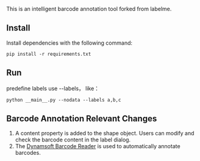 This is an intelligent barcode annotation tool forked from labelme.

## Install

Install dependencies with the following command:

```
pip install -r requirements.txt
```

## Run
predefine labels use --labels， like：
```
python __main__.py --nodata --labels a,b,c
```

## Barcode Annotation Relevant Changes

1. A content property is added to the shape object. Users can modify and check the barcode content in the label dialog.
2. The [Dynamsoft Barcode Reader](https://www.dynamsoft.com/barcode-reader/overview/) is used to automatically annotate barcodes.